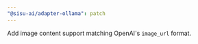 ```yaml
---
"@sisu-ai/adapter-ollama": patch
---
```


Add image content support matching OpenAI's `image_url` format.
